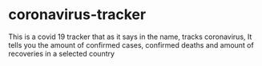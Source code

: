# coronavirus-tracker
This is a covid 19 tracker that as it says in the name, tracks coronavirus, It tells you the amount of confirmed cases, confirmed deaths and amount of recoveries in a selected country
